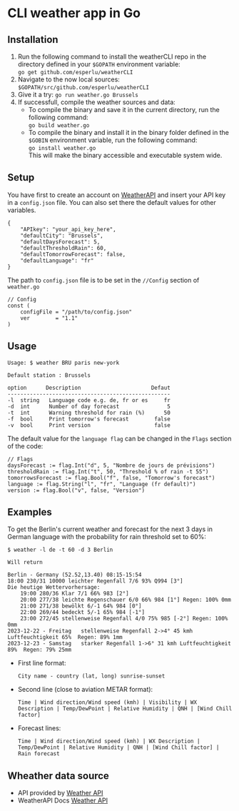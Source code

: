 # CLI weather app in Go

## Installation

1. Run the following command to install the weatherCLI repo in the directory defined in your `$GOPATH` environment variable:  
`go get github.com/esperlu/weatherCLI` 
2. Navigate to the now local sources: `$GOPATH/src/github.com/esperlu/weatherCLI`
3. Give it a try:
`go run weather.go Brussels`
4. If successfull, compile the weather sources and data:
    * To compile the binary and save it in the current directory, run the following command:  
    `go build weather.go`
    * To compile the binary and install it in the binary folder defined in the `$GOBIN` environment variable, run the following command:  
    `go install weather.go`  
    This will make the binary accessible and executable system wide.

## Setup

You have first to create an account on [WeatherAPI](https://www.weatherapi.com/) and insert your API key in a `config.json` file. You can also set there the default values for other variables.

    {
        "APIkey": "your_api_key_here",
        "defaultCity": "Brussels",
        "defaultDaysForecast": 5,
        "defaultThresholdRain": 60,
        "defaultTomorrowForecast": false,
        "defaultLanguage": "fr"
    }

The path to `config.json` file is to be set in the `//Config` section of `weather.go`

    // Config
    const (
        configFile = "/path/to/config.json"
        ver        = "1.1"
    )


## Usage

    Usage: $ weather BRU paris new-york

    Default station : Brussels

    option      Description                      Defaut
    ---------------------------------------------------
    -l  string   Language code e.g. de, fr or es     fr     
    -d  int      Number of day forecast               5
    -t  int      Warning threshold for rain (%)      50
    -f  bool     Print tomorrow's forecast        false
    -v  bool     Print version                    false

The default value for the `language flag` can be changed in the `Flags` section of the code:

	// Flags
	daysForecast := flag.Int("d", 5, "Nombre de jours de prévisions")
	thresholdRain := flag.Int("t", 50, "Threshold % of rain -t 55")
	tomorrowsForecast := flag.Bool("f", false, "Tomorrow's forecast")
	language := flag.String("l", "fr", "Language (fr default)")
	version := flag.Bool("v", false, "Version")

## Examples

To get the Berlin's current weather and forecast for the next 3 days in German language with the probability for rain threshold set to 60%:

    $ weather -l de -t 60 -d 3 Berlin

    Will return

    Berlin - Germany (52.52,13.40) 08:15-15:54 
    18:00 230/31 10000 leichter Regenfall 7/6 93% Q994 [3°]
    Die heutige Wettervorhersage:
        19:00 280/36 Klar 7/1 66% 983 [2°]
        20:00 277/38 leichte Regenschauer 6/0 66% 984 [1°] Regen: 100% 0mm
        21:00 271/38 bewölkt 6/-1 64% 984 [0°]
        22:00 269/44 bedeckt 5/-1 65% 984 [-1°]
        23:00 272/45 stellenweise Regenfall 4/0 75% 985 [-2°] Regen: 100% 0mm
    2023-12-22 - Freitag   stellenweise Regenfall 2->4° 45 kmh Luftfeuchtigkeit 65%  Regen: 89% 1mm 
    2023-12-23 - Samstag   starker Regenfall 1->6° 31 kmh Luftfeuchtigkeit 89%  Regen: 79% 25mm 


- First line format:

    `City name - country (lat, long) sunrise-sunset`
- Second line (close to aviation METAR format):

    `Time | Wind direction/Wind speed (kmh) | Visibility | WX Description | Temp/DewPoint | Relative Humidity | QNH | [Wind Chill factor]`

- Forecast lines:

    `Time | Wind direction/Wind speed (kmh) | WX Description | Temp/DewPoint | Relative Humidity | QNH | [Wind Chill factor] | Rain forecast`


## Wheather data source

- API provided by [Weather API](weatherapi.com)
- WeatherAPI Docs [Weather API](https://www.weatherapi.com/docs/)
